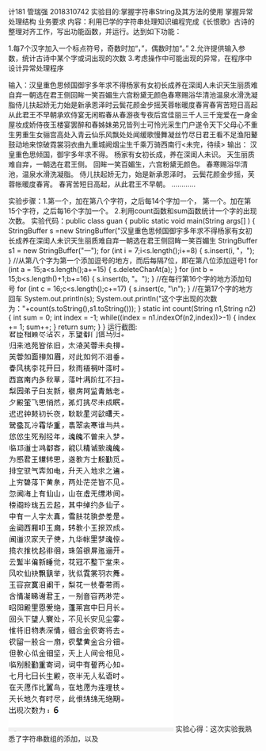 计181 管瑞强 2018310742
实验目的:掌握字符串String及其方法的使用  掌握异常处理结构
业务要求
内容：利用已学的字符串处理知识编程完成《长恨歌》古诗的整理对齐工作，写出功能函数，并运行。达到如下功能：

1.每7个汉字加入一个标点符号，奇数时加“，”，偶数时加“。”
2.允许提供输入参数，统计古诗中某个字或词出现的次数
3.考虑操作中可能出现的异常，在程序中设计异常处理程序

输入：汉皇重色思倾国御宇多年求不得杨家有女初长成养在深闺人未识天生丽质难自弃一朝选在君王侧回眸一笑百媚生六宫粉黛无颜色春寒赐浴华清池温泉水滑洗凝脂侍儿扶起娇无力始是新承恩泽时云鬓花颜金步摇芙蓉帐暖度春宵春宵苦短日高起从此君王不早朝承欢侍宴无闲暇春从春游夜专夜后宫佳丽三千人三千宠爱在一身金屋妆成娇侍夜玉楼宴罢醉和春姊妹弟兄皆列士可怜光采生门户遂令天下父母心不重生男重生女骊宫高处入青云仙乐风飘处处闻缓歌慢舞凝丝竹尽日君王看不足渔阳鼙鼓动地来惊破霓裳羽衣曲九重城阙烟尘生千乘万骑西南行<未完，待续>
输出：
汉皇重色思倾国，御宇多年求不得。
杨家有女初长成，养在深闺人未识。
天生丽质难自弃，一朝选在君王侧。
回眸一笑百媚生，六宫粉黛无颜色。
春寒赐浴华清池，温泉水滑洗凝脂。
侍儿扶起娇无力，始是新承恩泽时。
云鬓花颜金步摇，芙蓉帐暖度春宵。
春宵苦短日高起，从此君王不早朝。
…………

实验步骤：1.第一个，加在第八个字符，之后每14个字加一个，       第一个。加在第15个字符，之后每16个字加一个。
         2.利用count函数和sum函数统计一个字的出现次数。
实验代码：public class guan {
        public static void main(String args[] ) {
	    StringBuffer s =new StringBuffer("汉皇重色思倾国御宇多年求不得杨家有女初长成养在深闺人未识天生丽质难自弃一朝选在君王侧回眸一笑百媚生
	       StringBuffer s1 = new StringBuffer("一");
	    for (int i = 7;i<s.length();i+=8) {
	        s.insert(i, "，");
	            }
	               //从第八个字为第一个添加逗号的地方，而后每隔7位，即在第八位添加逗号1
	       for (int a = 15;a<s.length();a+=15) {
	        s.deleteCharAt(a);
	            }
	        for (int b = 15;b<s.length()+1;b+=16) {
	             s.insert(b, "。");
	            }
	        //在每行第16个字的地方添加句号
	        for (int c = 16;c<s.length();c+=17) {
	            s.insert(c, "\n");
	            }
	        //在第17个字的地方回车
	       System.out.println(s);
	       System.out.println("这个字出现的次数为："+count(s.toString(),s1.toString()));
	   }
	  static int count(String n1,String n2) {
	    int sum = 0;
	    int index = -1;
	    while((index = n1.indexOf(n2,index))>-1) {
	     index += 1;
	     sum++;
	    }
	    return sum;
	  }
	}
  运行截图:![image](https://github.com/lala-haha74/innovation/blob/master/%E6%88%AA%E5%9B%BE.png)
  实验心得：这次实验我熟悉了字符串数组的添加，以及
